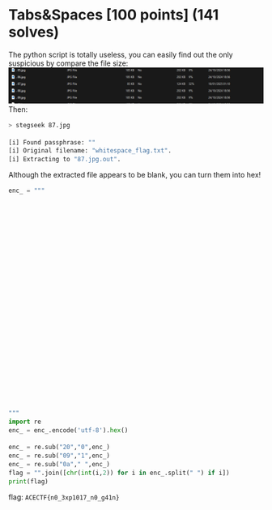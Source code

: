 # Tabs&Spaces [100 points] (141 solves)
The python script is totally useless, you can easily find out the only suspicious by compare the file size:\
![img.png](img.png)\
Then:
```bash
> stegseek 87.jpg

[i] Found passphrase: ""
[i] Original filename: "whitespace_flag.txt".
[i] Extracting to "87.jpg.out".
```
Although the extracted file appears to be blank, you can turn them into hex!
```python
enc_ = """ 	     	
 	    		
 	   	 	
 	    		
 	 	 	  
 	   		 
 				 		
 		 			 
  		    
 	 					
  		  		
 				   
 			    
  		   	
  		    
  		   	
  		 			
 	 					
 		 			 
  		    
 	 					
 		  			
  		 	  
  		   	
 		 			 
 					 	
"""
import re
enc_ = enc_.encode('utf-8').hex()

enc_ = re.sub("20","0",enc_)
enc_ = re.sub("09","1",enc_)
enc_ = re.sub("0a"," ",enc_)
flag = "".join([chr(int(i,2)) for i in enc_.split(" ") if i])
print(flag)
```

flag: `ACECTF{n0_3xp1017_n0_g41n}`